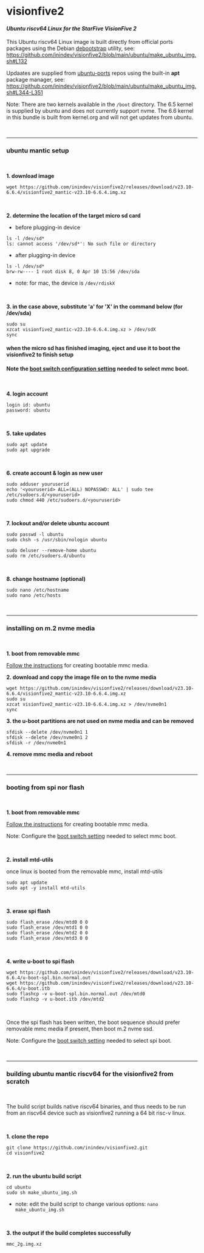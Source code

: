# visionfive2
#### *Ubuntu riscv64 Linux for the StarFive VisionFive 2*

This Ubuntu riscv64 Linux image is built directly from official ports packages using the Debian [debootstrap](https://packages.ubuntu.com/mantic/debootstrap) utility, see: https://github.com/inindev/visionfive2/blob/main/ubuntu/make_ubuntu_img.sh#L132

Updaates are supplied from [ubuntu-ports](http://ports.ubuntu.com/ubuntu-ports/dists/mantic/main/binary-riscv64/) repos using the built-in **apt** package manager, see: https://github.com/inindev/visionfive2/blob/main/ubuntu/make_ubuntu_img.sh#L344-L351

Note: There are two kernels available in the ```/boot``` directory. The 6.5 kernel is supplied by ubuntu and does not currently support nvme. The 6.6 kernel in this bundle is built from kernel.org and will not get updates from ubuntu.

<br/>

---
### ubuntu mantic setup

<br/>

**1. download image**
```
wget https://github.com/inindev/visionfive2/releases/download/v23.10-6.6.4/visionfive2_mantic-v23.10-6.6.4.img.xz
```

<br/>

**2. determine the location of the target micro sd card**

 * before plugging-in device
```
ls -l /dev/sd*
ls: cannot access '/dev/sd*': No such file or directory
```

 * after plugging-in device
```
ls -l /dev/sd*
brw-rw---- 1 root disk 8, 0 Apr 10 15:56 /dev/sda
```
* note: for mac, the device is ```/dev/rdiskX```

<br/>

**3. in the case above, substitute 'a' for 'X' in the command below (for /dev/sda)**
```
sudo su
xzcat visionfive2_mantic-v23.10-6.6.4.img.xz > /dev/sdX
sync
```

#### when the micro sd has finished imaging, eject and use it to boot the visionfive2 to finish setup
#### Note the [boot switch configuration setting](https://github.com/inindev/visionfive2/blob/main/misc/vf2_mmc.jpg) needed to select mmc boot.

<br/>

**4. login account**
```
login id: ubuntu
password: ubuntu
```

<br/>

**5. take updates**
```
sudo apt update
sudo apt upgrade
```

<br/>

**6. create account & login as new user**
```
sudo adduser youruserid
echo '<youruserid> ALL=(ALL) NOPASSWD: ALL' | sudo tee /etc/sudoers.d/<youruserid>
sudo chmod 440 /etc/sudoers.d/<youruserid>
```

<br/>

**7. lockout and/or delete ubuntu account**
```
sudo passwd -l ubuntu
sudo chsh -s /usr/sbin/nologin ubuntu
```

```
sudo deluser --remove-home ubuntu
sudo rm /etc/sudoers.d/ubuntu
```

<br/>

**8. change hostname (optional)**
```
sudo nano /etc/hostname
sudo nano /etc/hosts
```

<br/>

---
### installing on m.2 nvme media

<br/>

**1. boot from removable mmc**

[Follow the instructions](https://github.com/inindev/visionfive2#ubuntu-mantic-setup) for creating bootable mmc media.

**2. download and copy the image file on to the nvme media**
```
wget https://github.com/inindev/visionfive2/releases/download/v23.10-6.6.4/visionfive2_mantic-v23.10-6.6.4.img.xz
sudo su
xzcat visionfive2_mantic-v23.10-6.6.4.img.xz > /dev/nvme0n1
sync
```

**3. the u-boot partitions are not used on nvme media and can be removed**
```
sfdisk --delete /dev/nvme0n1 1
sfdisk --delete /dev/nvme0n1 2
sfdisk -r /dev/nvme0n1
```

**4. remove mmc media and reboot**

<br/>

---
### booting from spi nor flash

<br/>

**1. boot from removable mmc**

[Follow the instructions](https://github.com/inindev/visionfive2#ubuntu-mantic-setup) for creating bootable mmc media.

Note: Configure the [boot switch setting](https://github.com/inindev/visionfive2/blob/main/misc/vf2_mmc.jpg) needed to select mmc boot.

<br/>

**2. install mtd-utils**

once linux is booted from the removable mmc, install mtd-utils
```
sudo apt update
sudo apt -y install mtd-utils
```

<br/>

**3. erase spi flash**
```
sudo flash_erase /dev/mtd0 0 0
sudo flash_erase /dev/mtd1 0 0
sudo flash_erase /dev/mtd2 0 0
sudo flash_erase /dev/mtd3 0 0
```

<br/>

**4. write u-boot to spi flash**
```
wget https://github.com/inindev/visionfive2/releases/download/v23.10-6.6.4/u-boot-spl.bin.normal.out
wget https://github.com/inindev/visionfive2/releases/download/v23.10-6.6.4/u-boot.itb
sudo flashcp -v u-boot-spl.bin.normal.out /dev/mtd0
sudo flashcp -v u-boot.itb /dev/mtd2
```

<br/>

Once the spi flash has been written, the boot sequence should prefer removable mmc media if present, then boot m.2 nvme ssd.

Note: Configure the [boot switch setting](https://github.com/inindev/visionfive2/blob/main/misc/vf2_spi.jpg) needed to select spi boot.

<br/>

---

### building ubuntu mantic riscv64 for the visionfive2 from scratch

<br/>

The build script builds native riscv64 binaries, and thus needs to be run from an riscv64 device such as visionfive2 running 
a 64 bit risc-v linux.

<br/>

**1. clone the repo**
```
git clone https://github.com/inindev/visionfive2.git
cd visionfive2
```

<br/>

**2. run the ubuntu build script**
```
cd ubuntu
sudo sh make_ubuntu_img.sh
```
* note: edit the build script to change various options: ```nano make_ubuntu_img.sh```

<br/>

**3. the output if the build completes successfully**
```
mmc_2g.img.xz
```

<br/>
